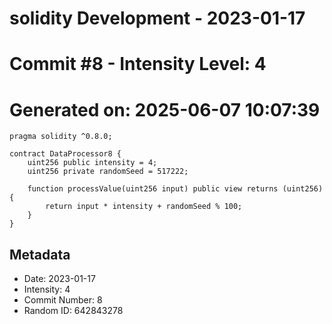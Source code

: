 ﻿# solidity Development - 2023-01-17
# Commit #8 - Intensity Level: 4
# Generated on: 2025-06-07 10:07:39
```solidity
pragma solidity ^0.8.0;

contract DataProcessor8 {
    uint256 public intensity = 4;
    uint256 private randomSeed = 517222;

    function processValue(uint256 input) public view returns (uint256) {
        return input * intensity + randomSeed % 100;
    }
}
```
## Metadata
- Date: 2023-01-17
- Intensity: 4
- Commit Number: 8
- Random ID: 642843278
